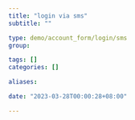 ```yaml
---
title: "login via sms"
subtitle: ""

type: demo/account_form/login/sms
group:

tags: []
categories: []

aliases:

date: "2023-03-28T00:00:28+08:00"

---
```



